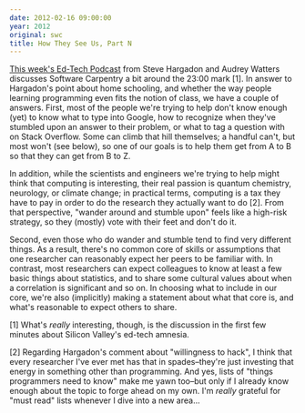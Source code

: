 ```yaml
---
date: 2012-02-16 09:00:00
year: 2012
original: swc
title: How They See Us, Part N
---
```

<p><a href="http://hackeducation.com/2012/02/13/weekly-ed-tech-podcast-with-steve-hargadon-february-11/">This week's Ed-Tech Podcast</a> from Steve Hargadon and Audrey Watters discusses Software Carpentry a bit around the 23:00 mark [1]. In answer to Hargadon's point about home schooling, and whether the way people learning programming even fits the notion of class, we have a couple of answers. First, most of the people we're trying to help don't know enough (yet) to know what to type into Google, how to recognize when they've stumbled upon an answer to their problem, or what to tag a question with on Stack Overflow.  Some can climb that hill themselves; a handful can't, but most won't (see below), so one of our goals is to help them get from A to B so that they can get from B to Z.</p>
<p>In addition, while the scientists and engineers we're trying to help might think that computing is interesting, their real passion is quantum chemistry, neurology, or climate change; in practical terms, computing is a tax they have to pay in order to do the research they actually want to do [2].  From that perspective, "wander around and stumble upon" feels like a high-risk strategy, so they (mostly) vote with their feet and don't do it.</p>
<p>Second, even those who do wander and stumble tend to find very different things. As a result, there's no common core of skills or assumptions that one researcher can reasonably expect her peers to be familiar with. In contrast, most researchers can expect colleagues to know at least a few basic things about statistics, and to share some cultural values about when a correlation is significant and so on.  In choosing what to include in our core, we're also (implicitly) making a statement about what that core is, and what's reasonable to expect others to share.</p>
<p>[1] What's <em>really</em> interesting, though, is the discussion in the first few minutes about Silicon Valley's ed-tech amnesia.</p>
<p>[2] Regarding Hargadon's comment about "willingness to hack", I think that every researcher I've ever met has that in spades–they're just investing that energy in something other than programming. And yes, lists of "things programmers need to know" make me yawn too–but only if I already know enough about the topic to forge ahead on my own. I'm <em>really</em> grateful for "must read" lists whenever I dive into a new area…</p>
